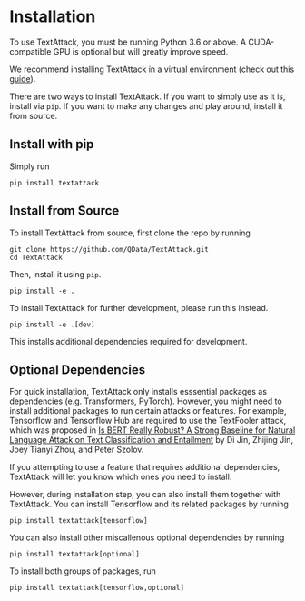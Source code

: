 Installation
==============

To use TextAttack, you must be running Python 3.6 or above. A CUDA-compatible GPU is optional but will greatly improve speed. 

We recommend installing TextAttack in a virtual environment (check out this [guide](https://packaging.python.org/guides/installing-using-pip-and-virtual-environments/)).

There are two ways to install TextAttack. If you want to simply use as it is, install via `pip`. If you want to make any changes and play around, install it from source.

## Install with pip
Simply run

    pip install textattack 

## Install from Source
To install TextAttack from source, first clone the repo by running

    git clone https://github.com/QData/TextAttack.git
    cd TextAttack

Then, install it using `pip`.

    pip install -e . 

To install TextAttack for further development, please run this instead.

    pip install -e .[dev]

This installs additional dependencies required for development.


## Optional Dependencies
For quick installation, TextAttack only installs esssential packages as dependencies (e.g. Transformers, PyTorch). However, you might need to install additional packages to run certain attacks or features.
For example, Tensorflow and Tensorflow Hub are required to use the TextFooler attack, which was proposed in [Is BERT Really Robust? A Strong Baseline for Natural Language Attack on Text Classification and Entailment](https://arxiv.org/abs/1907.11932) by Di Jin, Zhijing Jin, Joey Tianyi Zhou, and Peter Szolov.

If you attempting to use a feature that requires additional dependencies, TextAttack will let you know which ones you need to install.

However, during installation step, you can also install them together with TextAttack.
You can install Tensorflow and its related packages by running

    pip install textattack[tensorflow]

You can also install other miscallenous optional dependencies by running

    pip install textattack[optional]

To install both groups of packages, run

    pip install textattack[tensorflow,optional]

